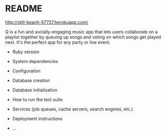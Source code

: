 # README

http://still-beach-57737.herokuapp.com/

Q is a fun and socially-engaging music app that lets users collaborate on a playlist together by queuing up songs and voting on which songs get played next. It's the perfect app for any party or live event. 

* Ruby version

* System dependencies

* Configuration

* Database creation

* Database initialization

* How to run the test suite

* Services (job queues, cache servers, search engines, etc.)

* Deployment instructions

* ...
